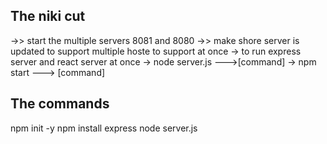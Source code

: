 
## The niki cut

  ->> start the multiple servers 8081 and 8080
  ->> make shore server is updated to support multiple hoste to support at once
      -> to run express server and react server at once
	  -> node server.js --->[command] 
	  -> npm start   ---> [command]


## The commands

  npm init -y
  npm install express
  node server.js

	  
